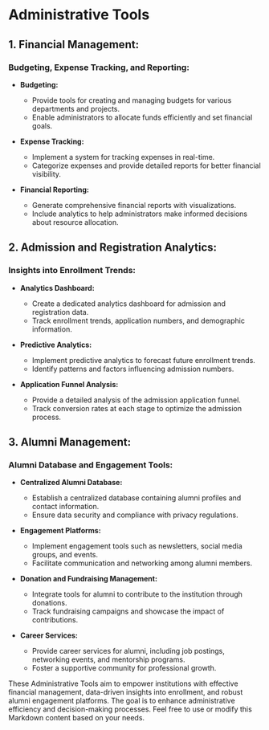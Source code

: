 # Administrative Tools

## 1. Financial Management:

### Budgeting, Expense Tracking, and Reporting:

- **Budgeting:**
    - Provide tools for creating and managing budgets for various departments and projects.
    - Enable administrators to allocate funds efficiently and set financial goals.

- **Expense Tracking:**
    - Implement a system for tracking expenses in real-time.
    - Categorize expenses and provide detailed reports for better financial visibility.

- **Financial Reporting:**
    - Generate comprehensive financial reports with visualizations.
    - Include analytics to help administrators make informed decisions about resource allocation.

## 2. Admission and Registration Analytics:

### Insights into Enrollment Trends:

- **Analytics Dashboard:**
    - Create a dedicated analytics dashboard for admission and registration data.
    - Track enrollment trends, application numbers, and demographic information.

- **Predictive Analytics:**
    - Implement predictive analytics to forecast future enrollment trends.
    - Identify patterns and factors influencing admission numbers.

- **Application Funnel Analysis:**
    - Provide a detailed analysis of the admission application funnel.
    - Track conversion rates at each stage to optimize the admission process.

## 3. Alumni Management:

### Alumni Database and Engagement Tools:

- **Centralized Alumni Database:**
    - Establish a centralized database containing alumni profiles and contact information.
    - Ensure data security and compliance with privacy regulations.

- **Engagement Platforms:**
    - Implement engagement tools such as newsletters, social media groups, and events.
    - Facilitate communication and networking among alumni members.

- **Donation and Fundraising Management:**
    - Integrate tools for alumni to contribute to the institution through donations.
    - Track fundraising campaigns and showcase the impact of contributions.

- **Career Services:**
    - Provide career services for alumni, including job postings, networking events, and mentorship programs.
    - Foster a supportive community for professional growth.

These Administrative Tools aim to empower institutions with effective financial management, data-driven insights into
enrollment, and robust alumni engagement platforms. The goal is to enhance administrative efficiency and decision-making
processes. Feel free to use or modify this Markdown content based on your needs.
